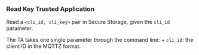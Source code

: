 ### Read Key Trusted Application

Read a `<cli_id, cli_key>` pair in Secure Storage, given the `cli_id` parameter. 

The TA takes one single parameter through the command line:
    + `cli_id`: the client ID in the MQTTZ format.
